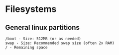 # Filesystems

## General linux partitions
```
/boot - Size: 512MB (or as needed)
swap - Size: Recommended swap size (often 2x RAM)
/ - Remaining space
```
